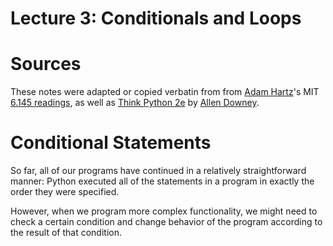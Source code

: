 # Lecture 3: Conditionals and Loops

# Sources

These notes were adapted or copied verbatin from from [Adam Hartz](https://hz.mit.edu/)'s MIT [6.145 readings](https://hz.mit.edu/catsoop/6.145/), as well as [Think Python 2e](https://greenteapress.com/wp/think-python-2e/) by [Allen Downey](http://www.allendowney.com/wp/).

# Conditional Statements

So far, all of our programs have continued in a relatively straightforward manner: Python executed all of the statements in a program in exactly the order they were specified.

However, when we program more complex functionality, we might need to check a certain condition and change behavior of the program according to the result of that condition.
